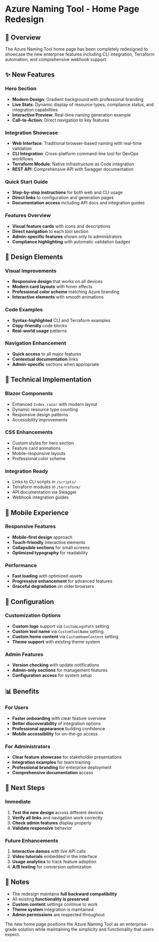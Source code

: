 # Azure Naming Tool - Home Page Redesign

## 🎯 Overview

The Azure Naming Tool home page has been completely redesigned to showcase the new enterprise features including CLI integration, Terraform automation, and comprehensive webhook support.

## ✨ New Features

### **Hero Section**
- **Modern Design**: Gradient background with professional branding
- **Live Stats**: Dynamic display of resource types, compliance status, and integration capabilities
- **Interactive Preview**: Real-time naming generation example
- **Call-to-Action**: Direct navigation to key features

### **Integration Showcase**
- **Web Interface**: Traditional browser-based naming with real-time validation
- **CLI Integration**: Cross-platform command-line tool for DevOps workflows
- **Terraform Module**: Native Infrastructure as Code integration
- **REST API**: Comprehensive API with Swagger documentation

### **Quick Start Guide**
- **Step-by-step instructions** for both web and CLI usage
- **Direct links** to configuration and generation pages
- **Documentation access** including API docs and integration guides

### **Features Overview**
- **Visual feature cards** with icons and descriptions
- **Direct navigation** to each tool section
- **Admin-specific features** shown only to administrators
- **Compliance highlighting** with automatic validation badges

## 🎨 Design Elements

### **Visual Improvements**
- **Responsive design** that works on all devices
- **Modern card layouts** with hover effects
- **Professional color scheme** matching Azure branding
- **Interactive elements** with smooth animations

### **Code Examples**
- **Syntax-highlighted** CLI and Terraform examples
- **Copy-friendly** code blocks
- **Real-world usage** patterns

### **Navigation Enhancement**
- **Quick access** to all major features
- **Contextual documentation** links
- **Admin-specific** sections when appropriate

## 🚀 Technical Implementation

### **Blazor Components**
- Enhanced `Index.razor` with modern layout
- Dynamic resource type counting
- Responsive design patterns
- Accessibility improvements

### **CSS Enhancements**
- Custom styles for hero section
- Feature card animations
- Mobile-responsive layouts
- Professional color scheme

### **Integration Ready**
- Links to CLI scripts in `/scripts/`
- Terraform modules in `/terraform/`
- API documentation via Swagger
- Webhook integration guides

## 📱 Mobile Experience

### **Responsive Features**
- **Mobile-first design** approach
- **Touch-friendly** interactive elements
- **Collapsible sections** for small screens
- **Optimized typography** for readability

### **Performance**
- **Fast loading** with optimized assets
- **Progressive enhancement** for advanced features
- **Graceful degradation** on older browsers

## 🔧 Configuration

### **Customization Options**
- **Custom logo** support via `CustomLogoPath` setting
- **Custom tool name** via `CustomToolName` setting
- **Custom home content** via `CustomHomeContent` setting
- **Theme support** with existing theme system

### **Admin Features**
- **Version checking** with update notifications
- **Admin-only sections** for management features
- **Configuration access** for system setup

## 📊 Benefits

### **For Users**
- **Faster onboarding** with clear feature overview
- **Better discoverability** of integration options
- **Professional appearance** building confidence
- **Mobile accessibility** for on-the-go access

### **For Administrators**
- **Clear feature showcase** for stakeholder presentations
- **Integration examples** for team training
- **Professional branding** for enterprise deployment
- **Comprehensive documentation** access

## 🎯 Next Steps

### **Immediate**
1. **Test the new design** across different devices
2. **Verify all links** and navigation work correctly
3. **Check admin features** display properly
4. **Validate responsive** behavior

### **Future Enhancements**
1. **Interactive demos** with live API calls
2. **Video tutorials** embedded in the interface
3. **Usage analytics** to track feature adoption
4. **A/B testing** for conversion optimization

## 📝 Notes

- The redesign maintains **full backward compatibility**
- All existing **functionality is preserved**
- **Custom content** settings continue to work
- **Theme system** integration is maintained
- **Admin permissions** are respected throughout

The new home page positions the Azure Naming Tool as an enterprise-grade solution while maintaining the simplicity and functionality that users expect.
